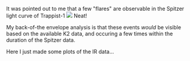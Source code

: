 It was pointed out to me that a few "flares" are observable in the Spitzer light curve of Trappist-1
![]('./trappist1_flare3.png')
Neat!

My back-of-the envelope analysis is that these events *would* be visible based on the available K2 data, and occuring a few times within the duration of the Spitzer data.

Here I just made some plots of the IR data... 
